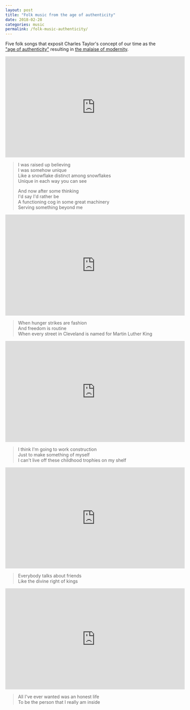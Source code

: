 ```yaml
---
layout: post
title: "Folk music from the age of authenticity"
date: 2018-02-28
categories: music
permalink: /folk-music-authenticity/
---
```


Five folk songs that exposit Charles Taylor's concept of our time as the ["age of authenticity"](https://www.huffingtonpost.com/entry/charles-taylor-philosopher_us_58067afde4b0180a36e700f3) resulting in [the malaise of modernity](https://books.google.com/books/about/The_Malaise_of_Modernity.html?id=8XilSltUbyEC).

<iframe width="560" height="315" src="https://www.youtube-nocookie.com/embed/7HHgedNNQco?rel=0" frameborder="0" allow="autoplay; encrypted-media" allowfullscreen></iframe>

> I was raised up believing    
> I was somehow unique    
> Like a snowflake distinct among snowflakes    
> Unique in each way you can see
> 
> And now after some thinking    
> I'd say I'd rather be   
> A functioning cog in some great machinery    
> Serving something beyond me

<iframe width="560" height="315" src="https://www.youtube-nocookie.com/embed/_AiHvYlFYhA?rel=0" frameborder="0" allow="autoplay; encrypted-media" allowfullscreen></iframe>

> When hunger strikes are fashion    
> And freedom is routine    
> When every street in Cleveland is named for Martin Luther King

<iframe width="560" height="315" src="https://www.youtube-nocookie.com/embed/m4oJTE4ANwQ?rel=0" frameborder="0" allow="autoplay; encrypted-media" allowfullscreen></iframe>

> I think I'm going to work construction    
> Just to make something of myself    
> I can't live off these childhood trophies on my shelf

<iframe width="560" height="315" src="https://www.youtube-nocookie.com/embed/Wh1GUWERZG4?rel=0" frameborder="0" allow="autoplay; encrypted-media" allowfullscreen></iframe>

> Everybody talks about friends    
> Like the divine right of kings    

<iframe width="560" height="315" src="https://www.youtube-nocookie.com/embed/JU3YKF3WRYQ?rel=0" frameborder="0" allow="autoplay; encrypted-media" allowfullscreen></iframe>

> All I've ever wanted was an honest life    
> To be the person that I really am inside
